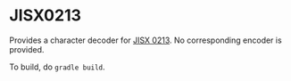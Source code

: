# JISX0213

Provides a character decoder for [JISX 0213](https://en.wikipedia.org/wiki/JIS_X_0213). No corresponding encoder is provided.

To build, do `gradle build`.
